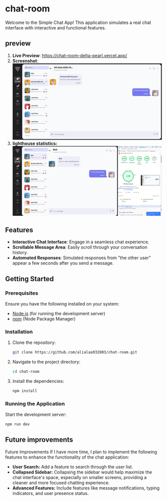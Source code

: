 # chat-room

Welcome to the Simple Chat App! This application simulates a real chat interface with interactive and functional features.
## preview
1. **Live Preview**: https://chat-room-delta-pearl.vercel.app/
2. **Screenshot**:  ![Screenshot](projectImage.jpeg)
3. **lighthouse statistics:**![lighthouse](lighthouse.png)
## Features

-   **Interactive Chat Interface**: Engage in a seamless chat experience.
-   **Scrollable Message Area**: Easily scroll through your conversation history.
-   **Automated Responses**: Simulated responses from "the other user" appear a few seconds after you send a message.

## Getting Started

### Prerequisites

Ensure you have the following installed on your system:

-   [Node.js](https://nodejs.org/) (for running the development server)
-   [npm](https://www.npmjs.com/) (Node Package Manager)

### Installation

1. Clone the repository:

    ```sh
    git clone https://github.com/alialaa932003/chat-room.git
    ```

2. Navigate to the project directory:

    ```sh
    cd chat-room
    ```

3. Install the dependencies:

    ```sh
    npm install
    ```

### Running the Application

Start the development server:

```sh
npm run dev
```

## Future improvements

Future Improvements
If I have more time, I plan to implement the following features to enhance the functionality of the chat application:

-   **User Search:** Add a feature to search through the user list.
-   **Collapsed Sidebar:** Collapsing the sidebar would help maximize the chat interface's space, especially on smaller screens, providing a cleaner and more focused chatting experience.
-   **Advanced Features:** Include features like message notifications, typing indicators, and user presence status.
  



